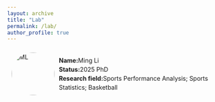 ```yaml
---
layout: archive
title: "Lab"
permalink: /lab/
author_profile: true
---
```


<div class='paper-box' style="display: flex; align-items: center; gap: 10px; padding: 10px;">
  <!-- img r -->
  <div style="width: 100px; height: 100px; border-radius: 50%; overflow: hidden; flex-shrink: 0;">
    <img src='https://sportssuper.github.io/ZSL/assets/images/Ming-Li.png' alt="ML" style="width: 100%; height: 100%; object-fit: cover;">
  </div>
  
  <!-- wd l -->
  <div style="flex-grow: 1;">
    <p style="margin: 0; line-height: 1.5;">
      <strong>Name:</strong>Ming Li<br>
      <strong>Status:</strong>2025 PhD<br>
      <strong>Research field:</strong>Sports Performance Analysis; Sports Statistics; Basketball
    </p>
  </div>
</div>


